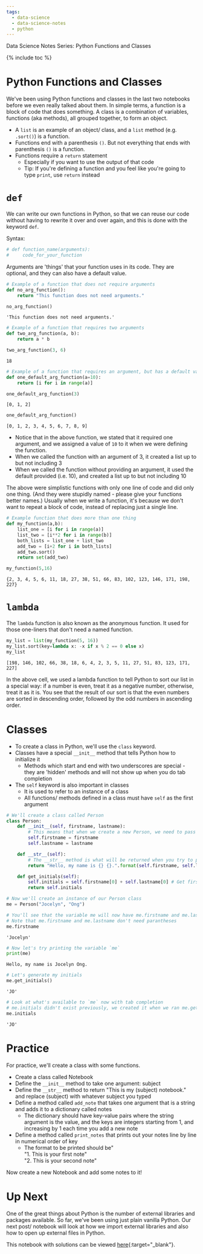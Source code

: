 ```yaml
---
tags:
  - data-science
  - data-science-notes
  - python
---
```

Data Science Notes Series: Python Functions and Classes

{% include toc %}

# Python Functions and Classes

We've been using Python functions and classes in the last two notebooks before we even really talked about them. In simple terms, a function is a block of code that does something. A class is a combination of variables, functions (aka methods), all grouped together, to form an object.

- A `list` is an example of an object/ class, and a `list` method (e.g. `.sort()`) is a function.
- Functions end with a parenthesis `()`. But not everything that ends with parenthesis `()` is a function.
- Functions require a `return` statement
    - Especially if you want to use the output of that code
    - Tip: If you're defining a function and you feel like you're going to type `print`, use `return` instead

# `def`

We can write our own functions in Python, so that we can reuse our code without having to rewrite it over and over again, and this is done with the keyword `def`.

Syntax:


```python
# def function_name(arguments):
#     code_for_your_function
```

Arguments are 'things' that your function uses in its code. They are optional, and they can also have a default value.


```python
# Example of a function that does not require arguments
def no_arg_function():
    return "This function does not need arguments."
```


```python
no_arg_function()
```




    'This function does not need arguments.'




```python
# Example of a function that requires two arguments
def two_arg_function(a, b):
    return a * b
```


```python
two_arg_function(3, 6)
```




    18




```python
# Example of a function that requires an argument, but has a default value
def one_default_arg_function(a=10):
    return [i for i in range(a)]
```


```python
one_default_arg_function(3)
```




    [0, 1, 2]




```python
one_default_arg_function()
```




    [0, 1, 2, 3, 4, 5, 6, 7, 8, 9]



- Notice that in the above function, we stated that it required one argument, and we assigned a value of `10` to it when we were defining the function.
- When we called the function with an argument of 3, it created a list up to but not including 3
- When we called the function without providing an argument, it used the default provided (i.e. 10), and created a list up to but not including 10

The above were simplistic functions with only one line of code and did only one thing. (And they were stupidly named - please give your functions better names.) Usually when we write a function, it's because we don't want to repeat a block of code, instead of replacing just a single line.


```python
# Example function that does more than one thing
def my_function(a,b):
    list_one = [i for i in range(a)]
    list_two = [i**2 for i in range(b)]
    both_lists = list_one + list_two
    add_two = [i+2 for i in both_lists]
    add_two.sort()
    return set(add_two)
```


```python
my_function(5,16)
```




    {2, 3, 4, 5, 6, 11, 18, 27, 38, 51, 66, 83, 102, 123, 146, 171, 198, 227}



# `lambda`

The `lambda` function is also known as the anonymous function. It used for those one-liners that don't need a named function.


```python
my_list = list(my_function(5, 16))
my_list.sort(key=lambda x: -x if x % 2 == 0 else x)
my_list
```




    [198, 146, 102, 66, 38, 18, 6, 4, 2, 3, 5, 11, 27, 51, 83, 123, 171, 227]



In the above cell, we used a lambda function to tell Python to sort our list in a special way: if a number is even, treat it as a negative number, otherwise, treat it as it is. You see that the result of our sort is that the even numbers are sorted in descending order, followed by the odd numbers in ascending order.

# Classes

- To create a class in Python, we'll use the `class` keyword.
- Classes have a special `__init__` method that tells Python how to initialize it
    - Methods which start and end with two underscores are special - they are 'hidden' methods and will not show up when you do tab completion
- The `self` keyword is also important in classes
    - It is used to refer to an instance of a class
    - All functions/ methods defined in a class must have `self` as the first argument


```python
# We'll create a class called Person
class Person:
    def __init__(self, firstname, lastname):
        # This means that when we create a new Person, we need to pass in the arguments firstname and lastname
        self.firstname = firstname
        self.lastname = lastname

    def __str__(self):
        # The __str__ method is what will be returned when you try to print an instance of an object
        return "Hello, my name is {} {}.".format(self.firstname, self.lastname)

    def get_initials(self):
        self.initials = self.firstname[0] + self.lastname[0] # Get first letters of firstname and lastname
        return self.initials
```


```python
# Now we'll create an instance of our Person class
me = Person("Jocelyn", "Ong")
```


```python
# You'll see that the variable me will now have me.firstname and me.lastname variables
# Note that me.firstname and me.lastname don't need parantheses
me.firstname
```




    'Jocelyn'




```python
# Now let's try printing the variable `me`
print(me)
```

    Hello, my name is Jocelyn Ong.



```python
# Let's generate my initials
me.get_initials()
```




    'JO'




```python
# Look at what's available to `me` now with tab completion
# me.initials didn't exist previously, we created it when we ran me.get_initials
me.initials
```




    'JO'



# Practice

For practice, we'll create a class with some functions.

- Create a class called Notebook
- Define the `__init__` method to take one argument: subject
- Define the `__str__` method to return "This is my (subject) notebook." and replace (subject) with whatever subject you typed
- Define a method called `add_note` that takes one argument that is a string and adds it to a dictionary called notes
    - The dictionary should have key-value pairs where the string argument is the value, and the keys are integers starting from 1, and increasing by 1 each time you add a new note
- Define a method called `print_notes` that prints out your notes line by line in numerical order of key
    - The format to be printed should be"  
    "1. This is your first note"  
    "2. This is your second note"  

Now create a new Notebook and add some notes to it!

# Up Next

One of the great things about Python is the number of external libraries and packages available. So far, we've been using just plain vanilla Python. Our next post/ notebook will look at how we import external libraries and also how to open up external files in Python.

This notebook with solutions can be viewed [here](http://nbviewer.jupyter.org/github/jocelyn-ong/data-science-notes/blob/master/content/04-basic-python/solutions/0404-python-functions-and-classes-solutions.ipynb){:target="_blank"}.
